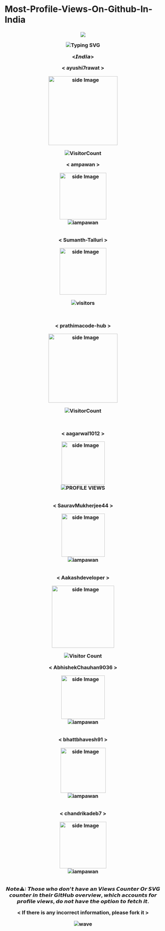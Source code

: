 # Most-Profile-Views-On-Github-In-India

<h3 align="center">

![](https://capsule-render.vercel.app/api?type=waving&color=gradient&height=150&section=header)

<p align="center">
  <div align="center">
    <img
        src="https://readme-typing-svg.herokuapp.com?font=GlossAndBloom&size=30&duration=4997&color=993300&background=FF673200&center=true&vCenter=true&lines=MOST+PROFILE+VISITS;ON+GITHUB+IN+INDIA;"
            alt="Typing SVG"
        />
    </a>
</p>
</div>

<𝙄𝙣𝙙𝙞𝙖>

< ayushi7rawat >

<img src="https://avatars.githubusercontent.com/u/48730304?v=4" alt="side Image" align="center" width="222" height="auto" />

![VisitorCount](https://profile-counter.glitch.me/{ayushi7rawat}/count.svg)

< ampawan >

<img src="https://avatars.githubusercontent.com/u/12619420?v=4" alt="side Image" align="center" width="150" height="auto" />

<div style="text-align: center;">
  <img src="https://komarev.com/ghpvc/?username=iampawan&label=PROFILE%20VIEWS&color=red&style=flat" alt="iampawan"/>
</div>

<br>

< Sumanth-Talluri >

<img src="https://avatars.githubusercontent.com/u/30266724?v=4" alt="side Image" align="center" width="150" height="auto" />
<p align="center">
    <img align="center" alt="visitors" src="https://gpvc.arturio.dev/Sumanth-Talluri" />
</p>

<br>

< prathimacode-hub >

<img src="https://avatars.githubusercontent.com/u/74645302?v=4" alt="side Image" align="center" width="222" height="auto" />

![VisitorCount](https://profile-counter.glitch.me/{prathimacode-hub}/count.svg)

<br>

< aagarwal1012 >

<img src="https://avatars.githubusercontent.com/u/34043023?v=4" alt="side Image" align="center" width="139" height="auto" />

<div class="text-center">
  <img src="https://visitor-badge.laobi.icu/badge?page_id=aagarwal1012.aagarwal1012" alt="PROFILE VIEWS">
</div>


<br>

< SauravMukherjee44 >

<img src="https://avatars.githubusercontent.com/u/72380920?v=4" alt="side Image" align="center" width="139" height="auto" />

<div style="text-align: center;">
  <img src="https://komarev.com/ghpvc/?username=SauravMukherjee44&label=PROFILE%20VIEWS&color=red&style=flat" alt="iampawan"/>
</div>

<br>

< Aakashdeveloper >

<img src="https://avatars.githubusercontent.com/u/7868704?v=4" alt="side Image" align="center" width="200" height="auto" />

![Visitor Count](https://profile-counter.glitch.me/aakashdeveloper/count.svg)

< AbhishekChauhan9036 >

<img src="https://avatars.githubusercontent.com/u/96897831?v=4" alt="side Image" align="center" width="140" height="auto" />

<div style="text-align: center;">
  <img src="https://komarev.com/ghpvc/?username=AbhishekChauhan9036&label=PROFILE%20VIEWS&color=red&style=flat" alt="iampawan"/>
</div>

<br>

< bhattbhavesh91 >

<img src="https://avatars.githubusercontent.com/u/20332240?v=4" alt="side Image" align="center" width="145" height="auto" />

<div style="text-align: center;">
  <img src="https://komarev.com/ghpvc/?username=bhattbhavesh91&label=PROFILE%20VIEWS&color=red&style=flat" alt="iampawan"/>
</div>

<br>

< chandrikadeb7 >

<img src="https://avatars.githubusercontent.com/u/29686102?v=4" alt="side Image" align="center" width="150" height="auto" />

<div style="text-align: center;">
  <img src="https://komarev.com/ghpvc/?username=chandrikadeb7&label=PROFILE%20VIEWS&color=red&style=flat" alt="iampawan"/>
</div>

<br>



𝙉𝙤𝙩𝙚⚠: 𝙏𝙝𝙤𝙨𝙚 𝙬𝙝𝙤 𝙙𝙤𝙣'𝙩 𝙝𝙖𝙫𝙚 𝙖𝙣 𝙑𝙞𝙚𝙬𝙨 𝘾𝙤𝙪𝙣𝙩𝙚𝙧 𝙊𝙧 𝙎𝙑𝙂 𝙘𝙤𝙪𝙣𝙩𝙚𝙧 𝙞𝙣 𝙩𝙝𝙚𝙞𝙧 𝙂𝙞𝙩𝙃𝙪𝙗 𝙤𝙫𝙚𝙧𝙫𝙞𝙚𝙬, 𝙬𝙝𝙞𝙘𝙝 𝙖𝙘𝙘𝙤𝙪𝙣𝙩𝙨 𝙛𝙤𝙧 𝙥𝙧𝙤𝙛𝙞𝙡𝙚 𝙫𝙞𝙚𝙬𝙨, 𝙙𝙤 𝙣𝙤𝙩 𝙝𝙖𝙫𝙚 𝙩𝙝𝙚 𝙤𝙥𝙩𝙞𝙤𝙣 𝙩𝙤 𝙛𝙚𝙩𝙘𝙝 𝙞𝙩.

 < If there is any incorrect information, please fork it >

![wave](https://user-images.githubusercontent.com/65462564/225171686-93c2fd4b-ced4-4602-85e4-13deacf4af62.svg)
